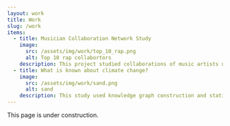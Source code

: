 ```yaml
---
layout: work
title: Work
slug: /work
items:
  - title: Musician Collaboration Network Study
    image:
      src: /assets/img/work/top_10_rap.png
      alt: Top 10 rap collabortors
    description: This project studied collaborations of music artists using Spotify's public API. Using statistical network analysis, comaprisons are made between electronic dance music and rap artists. This study statistically tested the presence of hypothesized power law behaviour of degree distributions and investigated influence using Dijkstra's algorithm-based centrality measures. The code and paper can be found <a href="https://github.com/teryakizhang/SpotiNet"> here </a>.
  - title: What is known about climate change? 
    image:
      src: /assets/img/work/sand.png
      alt: sand
    description: This study used knowledge graph construction and statistical network analysis to analyze the formation of knowledge and concepts around climate change by national media. Using ~27K articles from 5 different countries over 30 years, it was found that national media in environmentally progressive countries have a highly uniform formation of knowledge while less progressive countries saw a sporadic formation of knowledge. This paper can be found on the <a href="https://ora.ox.ac.uk/objects/uuid:ca7b0dbb-18ce-4259-8c3a-5d2e89cb8de5"> Oxford Research Archive </a>.
---
```


This page is under construction. 
<br />
<br />
